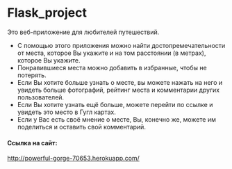 # Flask_project
Это веб-приложение для любителей путешествий.
* С помощью этого приложения можно найти достопремечательности от места, которое Вы укажите и на том расстоянии (в метрах), которое Вы укажите.
* Понравившиеся места можно добавить в избранные, чтобы не потерять.
* Если Вы хотите больше узнать о месте, вы можете нажать на него и увидеть больше фотографий, рейтинг места и комментарии других пользователей. 
* Если Вы хотите узнать ещё больше, можете перейти по ссылке и увидеть это место в Гугл картах.
* Если у Вас есть своё мнение о месте, Вы, конечно же, можете им поделиться и оставить свой комментарий.

#### Ссылка на сайт:
http://powerful-gorge-70653.herokuapp.com/
